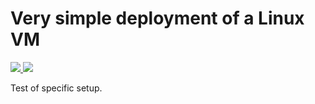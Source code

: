 

# Very simple deployment of a Linux VM

<a href="https://portal.azure.com/#create/Microsoft.Template/uri/https%3A%2F%2Fraw.githubusercontent.com%2Fhkeiken%2Fazure-test%2Fmain%2F2022-08%2Fubuntu.json" target="_blank">
    <img src="http://azuredeploy.net/deploybutton.png"/>
</a>
<a href="http://armviz.io/#?load=https%3A%2F%2Fraw.githubusercontent.com%2Fhkeiken%2Fazure-test%2Fmain%2F2022-08%2Fubuntu.json" target="_blank">
    <img src="http://armviz.io/visualizebutton.png"/>
</a>


Test of specific setup.